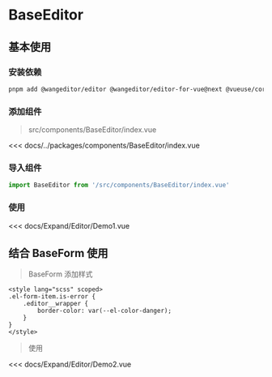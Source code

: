# BaseEditor

## 基本使用

<!-- <Demo0></Demo0> -->

### 安装依赖

```sh
pnpm add @wangeditor/editor @wangeditor/editor-for-vue@next @vueuse/core
```

### 添加组件

> src/components/BaseEditor/index.vue

<<< docs/../packages/components/BaseEditor/index.vue

### 导入组件

```js
import BaseEditor from '/src/components/BaseEditor/index.vue'
```

### 使用

<<< docs/Expand/Editor/Demo1.vue

## 结合 BaseForm 使用

> BaseForm 添加样式

```vue
<style lang="scss" scoped>
.el-form-item.is-error {
    .editor__wrapper {
        border-color: var(--el-color-danger);
    }
}
</style>
```

> 使用

<<< docs/Expand/Editor/Demo2.vue

<script setup>
import Demo0 from 'docs/Expand/Editor/Demo0.vue'
</script>